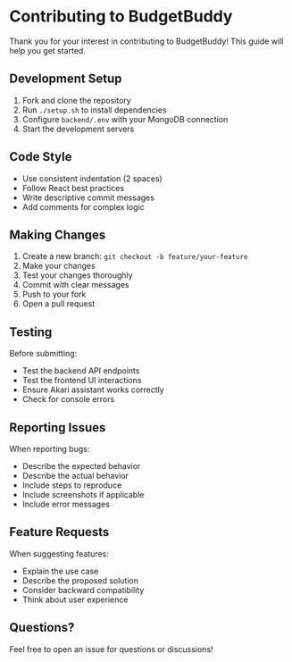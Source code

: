 # Contributing to BudgetBuddy

Thank you for your interest in contributing to BudgetBuddy! This guide will help you get started.

## Development Setup

1. Fork and clone the repository
2. Run `./setup.sh` to install dependencies
3. Configure `backend/.env` with your MongoDB connection
4. Start the development servers

## Code Style

- Use consistent indentation (2 spaces)
- Follow React best practices
- Write descriptive commit messages
- Add comments for complex logic

## Making Changes

1. Create a new branch: `git checkout -b feature/your-feature`
2. Make your changes
3. Test your changes thoroughly
4. Commit with clear messages
5. Push to your fork
6. Open a pull request

## Testing

Before submitting:
- Test the backend API endpoints
- Test the frontend UI interactions
- Ensure Akari assistant works correctly
- Check for console errors

## Reporting Issues

When reporting bugs:
- Describe the expected behavior
- Describe the actual behavior
- Include steps to reproduce
- Include screenshots if applicable
- Include error messages

## Feature Requests

When suggesting features:
- Explain the use case
- Describe the proposed solution
- Consider backward compatibility
- Think about user experience

## Questions?

Feel free to open an issue for questions or discussions!
